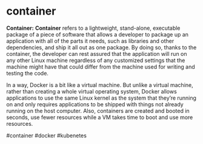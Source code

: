 # container
****Container:**** ****Container**** refers to a lightweight, stand-alone, executable package of a piece of software that allows a developer to package up an application with all of the parts it needs, such as libraries and other dependencies, and ship it all out as one package. By doing so, thanks to the container, the developer can rest assured that the application will run on any other Linux machine regardless of any customized settings that the machine might have that could differ from the machine used for writing and testing the code.

In a way, Docker is a bit like a virtual machine. But unlike a virtual machine, rather than creating a whole virtual operating system, Docker allows applications to use the same Linux kernel as the system that they’re running on and only requires applications to be shipped with things not already running on the host computer. Also, containers are created and booted in seconds, use fewer resources while a VM takes time to boot and use more resources.

#container
#docker #kubenetes
